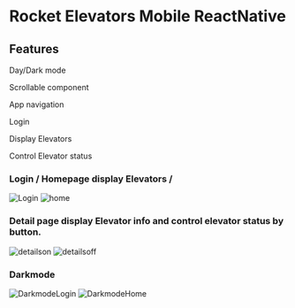 # Rocket Elevators Mobile ReactNative

## Features

Day/Dark mode

Scrollable component

App navigation

Login

Display Elevators

Control Elevator status


### Login / Homepage display Elevators /
![Login](https://github.com/0xJungleMonkey/rocketelevatorsmobilereactnativepj/blob/c98b643c6f19aa8d811f0e6b244dc4426ffe87e8/Screenshot%202023-07-08%20at%2010.19.15%20PM.png) ![home](https://github.com/0xJungleMonkey/rocketelevatorsmobilereactnativepj/blob/67d5976526423aa60359208018c2c2b918e46544/Screenshot%202023-07-08%20at%2010.21.13%20PM.png)

### Detail page display Elevator info and control elevator status by button. 
![detailson](https://github.com/0xJungleMonkey/rocketelevatorsmobilereactnativepj/blob/67d5976526423aa60359208018c2c2b918e46544/Screenshot%202023-07-08%20at%2010.24.02%20PM.png)
![detailsoff](https://github.com/0xJungleMonkey/rocketelevatorsmobilereactnativepj/blob/67d5976526423aa60359208018c2c2b918e46544/Screenshot%202023-07-08%20at%2010.21.58%20PM.png)
### Darkmode
![DarkmodeLogin](https://github.com/0xJungleMonkey/rocketelevatorsmobilereactnativepj/blob/2999691077b913a1071a22a3c8a36162eae5aff4/Screenshot%202023-07-08%20at%2010.20.11%20PM.png)
![DarkmodeHome](https://github.com/0xJungleMonkey/rocketelevatorsmobilereactnativepj/blob/67d5976526423aa60359208018c2c2b918e46544/Screenshot%202023-07-08%20at%2010.20.50%20PM.png)
